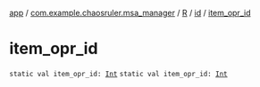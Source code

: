 [app](../../../index.md) / [com.example.chaosruler.msa_manager](../../index.md) / [R](../index.md) / [id](index.md) / [item_opr_id](.)

# item_opr_id

`static val item_opr_id: `[`Int`](https://kotlinlang.org/api/latest/jvm/stdlib/kotlin/-int/index.html)
`static val item_opr_id: `[`Int`](https://kotlinlang.org/api/latest/jvm/stdlib/kotlin/-int/index.html)